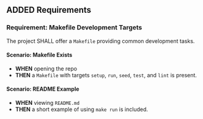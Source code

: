 ## ADDED Requirements
### Requirement: Makefile Development Targets
The project SHALL offer a `Makefile` providing common development tasks.

#### Scenario: Makefile Exists
- **WHEN** opening the repo
- **THEN** a `Makefile` with targets `setup`, `run`, `seed`, `test`, and `lint` is present.

#### Scenario: README Example
- **WHEN** viewing `README.md`
- **THEN** a short example of using `make run` is included.
